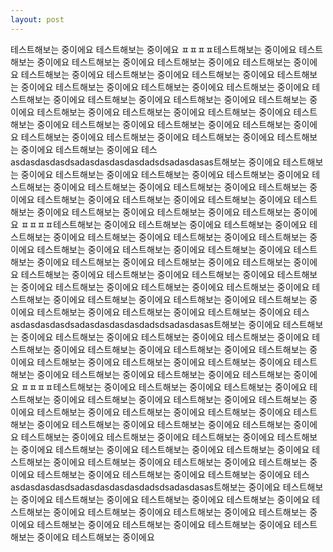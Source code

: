 ```yaml
---
layout: post
---
```


테스트해보는 중이에요 테스트해보는 중이에요 ㅍㅍㅍㅍ테스트해보는 중이에요 테스트해보는 중이에요 테스트해보는 중이에요 테스트해보는 중이에요 테스트해보는 중이에요 테스트해보는 중이에요 테스트해보는 중이에요 테스트해보는 중이에요 테스트해보는 중이에요 테스트해보는 중이에요 테스트해보는 중이에요 테스트해보는 중이에요 테스트해보는 중이에요 테스트해보는 중이에요 테스트해보는 중이에요 테스트해보는 중이에요 테스트해보는 중이에요 테스트해보는 중이에요 테스트해보는 중이에요 테스트해보는 중이에요 테스트해보는 중이에요 
테스트해보는 중이에요 테스트해보는 중이에요 테스트해보는 중이에요 테스트해보는 중이에요 테스트해보는 중이에요 테스트해보는 중이에요 테스트해보는 중이에요 테스asdasdasdasdsadasdasdasdasdadsdsadasdasas트해보는 중이에요 테스트해보는 중이에요 테스트해보는 중이에요 
테스트해보는 중이에요 테스트해보는 중이에요 테스트해보는 중이에요 테스트해보는 중이에요 테스트해보는 중이에요 테스트해보는 중이에요 테스트해보는 중이에요 테스트해보는 중이에요 테스트해보는 중이에요 테스트해보는 중이에요 테스트해보는 중이에요 
테스트해보는 중이에요 테스트해보는 중이에요 ㅍㅍㅍㅍ테스트해보는 중이에요 테스트해보는 중이에요 테스트해보는 중이에요 테스트해보는 중이에요 테스트해보는 중이에요 테스트해보는 중이에요 테스트해보는 중이에요 테스트해보는 중이에요 테스트해보는 중이에요 테스트해보는 중이에요 테스트해보는 중이에요 테스트해보는 중이에요 테스트해보는 중이에요 테스트해보는 중이에요 테스트해보는 중이에요 테스트해보는 중이에요 테스트해보는 중이에요 테스트해보는 중이에요 테스트해보는 중이에요 테스트해보는 중이에요 테스트해보는 중이에요 
테스트해보는 중이에요 테스트해보는 중이에요 테스트해보는 중이에요 테스트해보는 중이에요 테스트해보는 중이에요 테스트해보는 중이에요 테스트해보는 중이에요 테스asdasdasdasdsadasdasdasdasdadsdsadasdasas트해보는 중이에요 테스트해보는 중이에요 테스트해보는 중이에요 
테스트해보는 중이에요 테스트해보는 중이에요 테스트해보는 중이에요 테스트해보는 중이에요 테스트해보는 중이에요 테스트해보는 중이에요 테스트해보는 중이에요 테스트해보는 중이에요 테스트해보는 중이에요 테스트해보는 중이에요 테스트해보는 중이에요 
테스트해보는 중이에요 테스트해보는 중이에요 ㅍㅍㅍㅍ테스트해보는 중이에요 테스트해보는 중이에요 테스트해보는 중이에요 테스트해보는 중이에요 테스트해보는 중이에요 테스트해보는 중이에요 테스트해보는 중이에요 테스트해보는 중이에요 테스트해보는 중이에요 테스트해보는 중이에요 테스트해보는 중이에요 테스트해보는 중이에요 테스트해보는 중이에요 테스트해보는 중이에요 테스트해보는 중이에요 테스트해보는 중이에요 테스트해보는 중이에요 테스트해보는 중이에요 테스트해보는 중이에요 테스트해보는 중이에요 테스트해보는 중이에요 
테스트해보는 중이에요 테스트해보는 중이에요 테스트해보는 중이에요 테스트해보는 중이에요 테스트해보는 중이에요 테스트해보는 중이에요 테스트해보는 중이에요 테스asdasdasdasdsadasdasdasdasdadsdsadasdasas트해보는 중이에요 테스트해보는 중이에요 테스트해보는 중이에요 
테스트해보는 중이에요 테스트해보는 중이에요 테스트해보는 중이에요 테스트해보는 중이에요 테스트해보는 중이에요 테스트해보는 중이에요 테스트해보는 중이에요 테스트해보는 중이에요 테스트해보는 중이에요 테스트해보는 중이에요 테스트해보는 중이에요 


